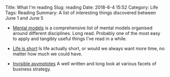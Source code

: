 Title: What I'm reading
Slug: reading
Date: 2018-6-4 15:52
Category: Life
Tags: Reading
Summary: A list of interesting things discovered between June 1 and June 5

- [Mental models](https://www.fs.blog/a-lesson-on-worldly-wisdom/) is a comprehensive list of mental models organised around different disciplines. Long read. Probably one of the most easy to apply and tangibly useful things I've read in a while.

- [Life is short](http://www.paulgraham.com/vb.html) Is life actually short, or would we always want more time, no matter how much we could have. 

- [Invisible asymptotes](http://www.eugenewei.com/blog/2018/5/21/invisible-asymptotes) A well written and long look at various facets of business strategy.

